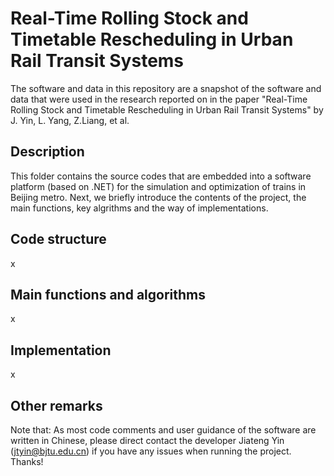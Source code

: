 # Real-Time Rolling Stock and Timetable Rescheduling in Urban Rail Transit Systems

The software and data in this repository are a snapshot of the software and data
that were used in the research reported on in the paper "Real-Time Rolling Stock and Timetable Rescheduling in Urban Rail Transit Systems" by J. Yin, L. Yang, Z.Liang, et al.
## Description

This folder contains the source codes that are embedded into a software platform (based on .NET) for the simulation and optimization of trains in Beijing metro. Next, we briefly introduce the contents of the project, the main functions, key algrithms and the way of implementations. 

## Code structure 
x

## Main functions and algorithms
x

## Implementation
x
## Other remarks


Note that: As most code comments and user guidance of the software are written in Chinese, please direct contact the developer Jiateng Yin (jtyin@bjtu.edu.cn) if you have any issues when running the project. Thanks!
